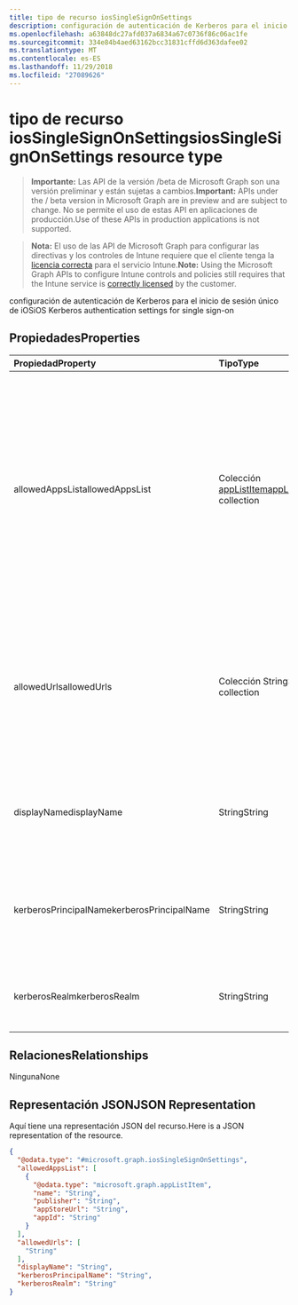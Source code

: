 ```yaml
---
title: tipo de recurso iosSingleSignOnSettings
description: configuración de autenticación de Kerberos para el inicio de sesión único de iOS
ms.openlocfilehash: a63848dc27afd037a6834a67c0736f86c06ac1fe
ms.sourcegitcommit: 334e84b4aed63162bcc31831cffd6d363dafee02
ms.translationtype: MT
ms.contentlocale: es-ES
ms.lasthandoff: 11/29/2018
ms.locfileid: "27089626"
---
```

# <a name="iossinglesignonsettings-resource-type"></a><span data-ttu-id="53862-103">tipo de recurso iosSingleSignOnSettings</span><span class="sxs-lookup"><span data-stu-id="53862-103">iosSingleSignOnSettings resource type</span></span>

> <span data-ttu-id="53862-104">**Importante:** Las API de la versión /beta de Microsoft Graph son una versión preliminar y están sujetas a cambios.</span><span class="sxs-lookup"><span data-stu-id="53862-104">**Important:** APIs under the / beta version in Microsoft Graph are in preview and are subject to change.</span></span> <span data-ttu-id="53862-105">No se permite el uso de estas API en aplicaciones de producción.</span><span class="sxs-lookup"><span data-stu-id="53862-105">Use of these APIs in production applications is not supported.</span></span>

> <span data-ttu-id="53862-106">**Nota:** El uso de las API de Microsoft Graph para configurar las directivas y los controles de Intune requiere que el cliente tenga la [licencia correcta](https://go.microsoft.com/fwlink/?linkid=839381) para el servicio Intune.</span><span class="sxs-lookup"><span data-stu-id="53862-106">**Note:** Using the Microsoft Graph APIs to configure Intune controls and policies still requires that the Intune service is [correctly licensed](https://go.microsoft.com/fwlink/?linkid=839381) by the customer.</span></span>

<span data-ttu-id="53862-107">configuración de autenticación de Kerberos para el inicio de sesión único de iOS</span><span class="sxs-lookup"><span data-stu-id="53862-107">iOS Kerberos authentication settings for single sign-on</span></span>
## <a name="properties"></a><span data-ttu-id="53862-108">Propiedades</span><span class="sxs-lookup"><span data-stu-id="53862-108">Properties</span></span>
|<span data-ttu-id="53862-109">Propiedad</span><span class="sxs-lookup"><span data-stu-id="53862-109">Property</span></span>|<span data-ttu-id="53862-110">Tipo</span><span class="sxs-lookup"><span data-stu-id="53862-110">Type</span></span>|<span data-ttu-id="53862-111">Descripción</span><span class="sxs-lookup"><span data-stu-id="53862-111">Description</span></span>|
|:---|:---|:---|
|<span data-ttu-id="53862-112">allowedAppsList</span><span class="sxs-lookup"><span data-stu-id="53862-112">allowedAppsList</span></span>|<span data-ttu-id="53862-113">Colección [appListItem](../resources/intune-deviceconfig-applistitem.md)</span><span class="sxs-lookup"><span data-stu-id="53862-113">[appListItem](../resources/intune-deviceconfig-applistitem.md) collection</span></span>|<span data-ttu-id="53862-114">Lista de identificadores de aplicación que tienen permiso para utilizar este inicio de sesión.</span><span class="sxs-lookup"><span data-stu-id="53862-114">List of app identifiers that are allowed to use this login.</span></span> <span data-ttu-id="53862-115">Si se omite este campo, el inicio de sesión se aplica a todas las aplicaciones en el dispositivo.</span><span class="sxs-lookup"><span data-stu-id="53862-115">If this field is omitted, the login applies to all applications on the device.</span></span> <span data-ttu-id="53862-116">Esta colección puede contener un máximo de 500 elementos.</span><span class="sxs-lookup"><span data-stu-id="53862-116">This collection can contain a maximum of 500 elements.</span></span>|
|<span data-ttu-id="53862-117">allowedUrls</span><span class="sxs-lookup"><span data-stu-id="53862-117">allowedUrls</span></span>|<span data-ttu-id="53862-118">Colección String</span><span class="sxs-lookup"><span data-stu-id="53862-118">String collection</span></span>|<span data-ttu-id="53862-119">Lista de direcciones URL de HTTP que se debe coincidir con el fin de utilizar este inicio de sesión.</span><span class="sxs-lookup"><span data-stu-id="53862-119">List of HTTP URLs that must be matched in order to use this login.</span></span> <span data-ttu-id="53862-120">Con iOS 9.0 o posterior, se puede usar un carácter comodín.</span><span class="sxs-lookup"><span data-stu-id="53862-120">With iOS 9.0 or later, a wildcard characters may be used.</span></span>|
|<span data-ttu-id="53862-121">displayName</span><span class="sxs-lookup"><span data-stu-id="53862-121">displayName</span></span>|<span data-ttu-id="53862-122">String</span><span class="sxs-lookup"><span data-stu-id="53862-122">String</span></span>|<span data-ttu-id="53862-123">El nombre para mostrar de la configuración de inicio de sesión que se muestra en el dispositivo receptor.</span><span class="sxs-lookup"><span data-stu-id="53862-123">The display name of login settings shown on the receiving device.</span></span>|
|<span data-ttu-id="53862-124">kerberosPrincipalName</span><span class="sxs-lookup"><span data-stu-id="53862-124">kerberosPrincipalName</span></span>|<span data-ttu-id="53862-125">String</span><span class="sxs-lookup"><span data-stu-id="53862-125">String</span></span>|<span data-ttu-id="53862-126">Un nombre principal de Kerberos.</span><span class="sxs-lookup"><span data-stu-id="53862-126">A Kerberos principal name.</span></span> <span data-ttu-id="53862-127">Si no se proporciona, el usuario se le pida durante la instalación del perfil.</span><span class="sxs-lookup"><span data-stu-id="53862-127">If not provided, the user is prompted for one during profile installation.</span></span>|
|<span data-ttu-id="53862-128">kerberosRealm</span><span class="sxs-lookup"><span data-stu-id="53862-128">kerberosRealm</span></span>|<span data-ttu-id="53862-129">String</span><span class="sxs-lookup"><span data-stu-id="53862-129">String</span></span>|<span data-ttu-id="53862-130">Un nombre de territorio Kerberos.</span><span class="sxs-lookup"><span data-stu-id="53862-130">A Kerberos realm name.</span></span> <span data-ttu-id="53862-131">Distingue entre mayúsculas y minúsculas.</span><span class="sxs-lookup"><span data-stu-id="53862-131">Case sensitive.</span></span>|

## <a name="relationships"></a><span data-ttu-id="53862-132">Relaciones</span><span class="sxs-lookup"><span data-stu-id="53862-132">Relationships</span></span>
<span data-ttu-id="53862-133">Ninguna</span><span class="sxs-lookup"><span data-stu-id="53862-133">None</span></span>
## <a name="json-representation"></a><span data-ttu-id="53862-134">Representación JSON</span><span class="sxs-lookup"><span data-stu-id="53862-134">JSON Representation</span></span>
<span data-ttu-id="53862-135">Aquí tiene una representación JSON del recurso.</span><span class="sxs-lookup"><span data-stu-id="53862-135">Here is a JSON representation of the resource.</span></span>
<!-- {
  "blockType": "resource",
  "@odata.type": "microsoft.graph.iosSingleSignOnSettings"
}
-->
``` json
{
  "@odata.type": "#microsoft.graph.iosSingleSignOnSettings",
  "allowedAppsList": [
    {
      "@odata.type": "microsoft.graph.appListItem",
      "name": "String",
      "publisher": "String",
      "appStoreUrl": "String",
      "appId": "String"
    }
  ],
  "allowedUrls": [
    "String"
  ],
  "displayName": "String",
  "kerberosPrincipalName": "String",
  "kerberosRealm": "String"
}
```





